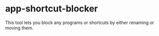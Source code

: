 # app-shortcut-blocker
This tool lets you block any programs or shortcuts by either renaming or moving them.
